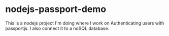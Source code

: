 # nodejs-passport-demo
This is a nodejs project I'm doing where I work on Authenticating users with passportjs. I also connect it to a noSQL database.

